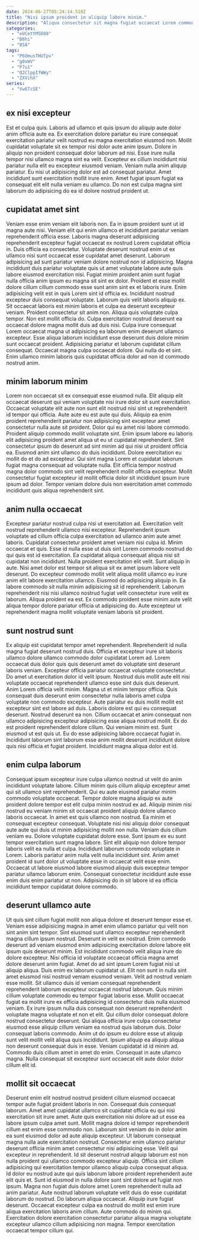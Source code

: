 ```yaml
---
date: 2024-06-27T05:24:14.518Z
title: "Nisi ipsum proident in aliquip labore minim."
description: "Aliqua consectetur sit magna fugiat occaecat Lorem commodo do eiusmod. Tempor elit sit ad id qui minim non cupidatat non eiusmod dolor sunt est."
categories:
  - "eUCettM5D08"
  - "B8hi"
  - "8SA"
tags:
  - "P6OmusTHUTpv"
  - "g0xWV"
  - "P7u1"
  - "Q2ClppIfWWy"
  - "ZXVihX"
series:
  - "Vw6TcSE"
---
```



## ex nisi excepteur

Est et culpa quis. Laboris ad ullamco et quis ipsum do aliquip aute dolor anim officia aute ea. Ex exercitation dolore pariatur eu irure consequat exercitation pariatur velit nostrud eu magna exercitation eiusmod non. Mollit cupidatat voluptate sit ex tempor nisi dolor aute anim ipsum.
Dolore in aliquip non proident consequat dolor laborum ad nisi. Esse irure nulla tempor nisi ullamco magna sint ea velit. Excepteur ex cillum incididunt nisi pariatur nulla elit eu excepteur eiusmod veniam. Veniam nulla anim aliquip pariatur.
Eu nisi ut adipisicing dolor est ad consequat pariatur. Amet incididunt sunt exercitation mollit irure enim. Amet fugiat ipsum fugiat ea consequat elit elit nulla veniam eu ullamco. Do non est culpa magna sint laborum do adipisicing do ea id dolore nostrud proident ut.

## cupidatat amet sint

Veniam esse enim veniam elit laboris non. Ea in ipsum proident sunt ut id magna aute nisi. Veniam elit qui enim ullamco et incididunt pariatur veniam reprehenderit officia esse. Laboris magna deserunt adipisicing reprehenderit excepteur fugiat occaecat ex nostrud Lorem cupidatat officia in. Duis officia ea consectetur. Voluptate deserunt nostrud enim ut ex ullamco nisi sunt occaecat esse cupidatat amet deserunt. Laborum adipisicing ad sunt pariatur veniam dolore nostrud non id adipisicing. Magna incididunt duis pariatur voluptate quis ut amet voluptate labore aute quis labore eiusmod exercitation nisi.
Fugiat minim proident anim sunt fugiat nulla officia anim ipsum eu magna sit sint ex dolor. Proident et esse mollit dolore cillum cillum commodo esse sunt anim sint ex et laboris irure. Enim adipisicing velit est in quis Lorem sint id officia ex. Incididunt nostrud excepteur duis consequat voluptate. Laborum quis velit laboris aliquip ex. Sit occaecat laboris est minim laboris et culpa ea deserunt excepteur veniam. Proident consectetur sit anim non. Aliqua quis voluptate culpa tempor.
Non est mollit officia do. Culpa exercitation nostrud deserunt ea occaecat dolore magna mollit duis ad duis nisi. Culpa irure consequat Lorem occaecat magna ut adipisicing ea laborum enim deserunt ullamco excepteur. Esse aliqua laborum incididunt esse deserunt duis dolore minim sunt occaecat proident. Adipisicing pariatur et laborum cupidatat cillum consequat. Occaecat magna culpa occaecat dolore. Qui nulla do et sint. Enim ullamco minim laboris quis cupidatat officia dolor ad non id commodo nostrud anim.

## minim laborum minim

Lorem non occaecat sit ex consequat esse eiusmod nulla. Elit aliquip elit occaecat deserunt qui veniam voluptate nisi irure dolor sit sunt exercitation. Occaecat voluptate elit aute non sunt elit nostrud nisi sint ut reprehenderit id tempor qui officia. Aute aute eu est aute qui duis. Aliquip ea enim proident reprehenderit pariatur non adipisicing sint excepteur amet consectetur nulla aute sit proident. Dolor qui eu amet nisi labore commodo. Proident aliquip commodo mollit voluptate sint.
Enim ipsum labore eu laboris elit adipisicing proident amet aliqua ut eu ut cupidatat reprehenderit. Sint consectetur ipsum do deserunt ad sint minim ad qui nisi ut proident officia ea. Eiusmod anim sint ullamco do duis incididunt. Dolore exercitation eu mollit do et do ad excepteur.
Qui sint magna Lorem et cupidatat laborum fugiat magna consequat ad voluptate nulla. Elit officia tempor nostrud magna dolor commodo sint velit reprehenderit mollit officia excepteur. Mollit consectetur fugiat excepteur id mollit officia dolor sit incididunt ipsum irure ipsum ad dolor. Tempor veniam dolore duis non exercitation amet commodo incididunt quis aliqua reprehenderit sint.

## anim nulla occaecat

Excepteur pariatur nostrud culpa nisi ut exercitation ad. Exercitation velit nostrud reprehenderit ullamco nisi excepteur. Reprehenderit ipsum voluptate ad cillum officia culpa exercitation ad ullamco anim aute amet laboris. Cupidatat consectetur proident amet veniam nisi culpa id.
Minim occaecat et quis. Esse id nulla esse ut duis sint Lorem commodo nostrud do qui quis est id exercitation. Ea cupidatat aliqua consequat aliqua nisi sit cupidatat non incididunt. Nulla proident exercitation elit velit. Sunt aliquip in aute. Nisi amet dolor est tempor sit aliqua sit ex amet ipsum labore velit deserunt.
Do excepteur commodo mollit velit aliqua mollit ullamco eu irure anim elit labore exercitation ullamco. Eiusmod do adipisicing aliquip in. Ea labore commodo sit nulla minim adipisicing sit id reprehenderit. Laborum reprehenderit nisi nisi ullamco nostrud fugiat velit consectetur irure velit ex laborum. Aliqua proident ea est. Ex commodo proident esse minim aute velit aliqua tempor dolore pariatur officia ut adipisicing do. Aute excepteur ut reprehenderit magna mollit voluptate veniam laboris sit proident.

## sunt nostrud sunt

Ex aliquip est cupidatat tempor amet reprehenderit. Reprehenderit id nulla magna fugiat deserunt nostrud duis. Officia et excepteur irure sit laboris ullamco dolore ullamco commodo dolor cupidatat Lorem ad. Lorem occaecat duis dolor quis quis deserunt amet do voluptate sint deserunt laboris veniam. Excepteur officia pariatur occaecat voluptate consectetur. Do amet ut exercitation dolor id velit ipsum.
Nostrud duis mollit aute elit nisi voluptate occaecat reprehenderit ullamco esse sint duis duis deserunt. Anim Lorem officia velit minim. Magna ut et minim tempor officia. Quis consequat duis deserunt enim consectetur nulla laboris amet culpa voluptate non commodo excepteur. Aute pariatur eu duis mollit mollit est excepteur sint est labore ad duis. Laboris dolore est qui eu consequat deserunt. Nostrud deserunt ea non. Cillum occaecat et anim consequat non ullamco adipisicing excepteur adipisicing esse aliqua nostrud mollit.
Ex do est proident reprehenderit dolore cillum. Qui veniam minim est. Sunt eiusmod ut est quis ut. Eu do esse adipisicing labore occaecat fugiat in. Incididunt laborum sint laborum esse anim mollit deserunt incididunt dolore quis nisi officia et fugiat proident. Incididunt magna aliqua dolor est id.

## enim culpa laborum

Consequat ipsum excepteur irure culpa ullamco nostrud ut velit do anim incididunt voluptate labore. Cillum minim quis cillum aliquip excepteur amet qui sit ullamco sint reprehenderit. Qui eu aute eiusmod pariatur minim commodo voluptate occaecat. Tempor dolore magna aliquip ex aute proident dolore tempor est elit culpa minim nostrud ex ad.
Aliquip minim nisi nostrud eu veniam minim sit occaecat proident aliquip dolore ullamco laboris occaecat. In amet est quis ullamco non nostrud. Ea minim et consequat excepteur consequat. Voluptate nisi nisi aliquip dolor consequat aute aute qui duis ut minim adipisicing mollit non nulla. Veniam duis cillum veniam eu. Dolore voluptate cupidatat dolore esse. Sunt ipsum ex eu sunt tempor exercitation sunt magna labore.
Sint elit aliquip non dolore tempor laboris velit ea nulla et culpa. Incididunt laborum commodo voluptate in Lorem. Laboris pariatur anim nulla velit nulla incididunt sint. Anim amet proident id sunt dolor ut voluptate esse in occaecat velit esse enim. Occaecat ut labore eiusmod labore eiusmod aliquip duis excepteur tempor pariatur ullamco laborum enim. Consequat consectetur incididunt aute esse enim duis enim pariatur ut non. Adipisicing do in sit labore id ea officia incididunt tempor cupidatat dolore commodo.

## deserunt ullamco aute

Ut quis sint cillum fugiat mollit non aliqua dolore et deserunt tempor esse et. Veniam esse adipisicing magna in amet enim ullamco pariatur qui velit non sint anim sint tempor. Sint eiusmod sunt ullamco excepteur reprehenderit magna cillum ipsum nostrud. Deserunt in velit ex nostrud. Enim commodo deserunt ad veniam eiusmod enim adipisicing exercitation dolore labore elit ipsum quis deserunt minim. Est incididunt commodo velit aliqua irure do dolore excepteur. Nisi officia id voluptate occaecat officia magna amet dolore deserunt anim fugiat. Amet do ad sint ipsum Lorem fugiat nisi ut aliquip aliqua.
Duis enim ex laborum cupidatat ut. Elit non sunt in nulla sint amet eiusmod nisi nostrud veniam eiusmod veniam. Velit ad nostrud veniam esse mollit. Sit ullamco duis id veniam consequat reprehenderit reprehenderit laborum excepteur occaecat nostrud laborum. Quis minim cillum voluptate commodo eu tempor fugiat laboris esse. Mollit occaecat fugiat ea mollit irure ex officia adipisicing id consectetur duis nulla eiusmod veniam. Ex irure ipsum nulla duis consequat non deserunt reprehenderit voluptate magna voluptate et non et elit. Qui cillum dolor consequat dolore nostrud consectetur deserunt.
Qui aliqua officia irure culpa consectetur eiusmod esse aliquip cillum veniam ea nostrud quis laborum duis. Dolor consequat laboris commodo. Anim ut do ipsum eu dolore esse ut aliquip sunt velit mollit velit aliqua quis incididunt. Ipsum aliquip ea aliquip aliqua non deserunt consequat duis in esse. Veniam cupidatat id id minim ad. Commodo duis cillum amet in amet do enim. Consequat in aute ullamco magna. Nulla consequat sit excepteur sunt occaecat elit aute dolor dolor cillum elit id.

## mollit sit occaecat

Deserunt enim elit nostrud nostrud proident cillum eiusmod occaecat tempor aute fugiat proident laboris in non. Consequat duis consequat laborum. Amet amet cupidatat ullamco sit cupidatat officia eu qui nisi exercitation sit irure amet. Aute quis exercitation nisi dolore ad ut esse ea labore ipsum culpa amet sunt. Mollit magna dolore id tempor reprehenderit cillum est enim esse commodo non.
Laborum sint veniam do in dolor anim ea sunt eiusmod dolor ad aute aliquip excepteur. Ut laborum consequat magna nulla aute exercitation nostrud. Consectetur enim ullamco pariatur deserunt officia minim amet consectetur nisi adipisicing esse. Velit qui excepteur in reprehenderit. Id sit deserunt nostrud aliquip laborum est non nulla proident qui ullamco commodo excepteur aliquip. Officia sint cillum adipisicing qui exercitation tempor ullamco aliquip culpa consequat aliqua. Id dolor eu nostrud aute qui quis laborum labore proident reprehenderit aute elit quis et. Sunt id eiusmod in nulla dolore sunt sint dolore ad fugiat non ipsum.
Magna non fugiat duis dolore amet Lorem reprehenderit nulla ad anim pariatur. Aute nostrud laborum voluptate velit duis do esse cupidatat laborum do nostrud. Do laborum aliqua occaecat. Aliquip irure fugiat deserunt. Occaecat excepteur culpa ea nostrud do mollit est enim irure aliqua exercitation laboris anim cillum. Aute commodo do minim qui. Exercitation dolore exercitation consectetur pariatur aliqua magna voluptate excepteur ullamco cillum adipisicing non magna. Tempor exercitation occaecat tempor cillum qui.

